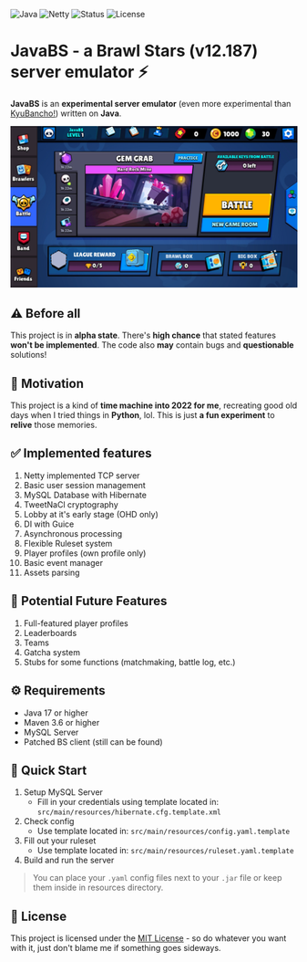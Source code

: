 ![Java](https://img.shields.io/badge/Java-17+-orange?logo=openjdk) ![Netty](https://img.shields.io/badge/Netty-4.x-blue) ![Status](https://img.shields.io/badge/Status-Alpha-yellow) ![License](https://img.shields.io/badge/License-MIT-green)
# JavaBS - a Brawl Stars (v12.187) server emulator ⚡
**JavaBS** is an **experimental server emulator** (even more experimental than [KyuBancho!](https://gitlab.com/root-7325/kyu-bancho)) written on **Java**.

![Running JavaBS](screenshots/main.png)

## ⚠️ Before all
This project is in **alpha state**. There's **high chance** that stated features **won't be implemented**. The code also **may** contain bugs and **questionable** solutions!

## 💭 Motivation
This project is a kind of **time machine into 2022 for me**, recreating good old days when I tried things in **Python**, lol. This is just **a fun experiment** to **relive** those memories. 

## ✅ Implemented features
1. Netty implemented TCP server
2. Basic user session management
3. MySQL Database with Hibernate
4. TweetNaCl cryptography
5. Lobby at it's early stage (OHD only)
6. DI with Guice
7. Asynchronous processing
8. Flexible Ruleset system
9. Player profiles (own profile only)
10. Basic event manager
11. Assets parsing

## 🚧 Potential Future Features
1. Full-featured player profiles
2. Leaderboards
3. Teams
4. Gatcha system
5. Stubs for some functions (matchmaking, battle log, etc.)

## ⚙️ Requirements
- Java 17 or higher
- Maven 3.6 or higher
- MySQL Server
- Patched BS client (still can be found)

## 🚀 Quick Start
1. Setup MySQL Server
    - Fill in your credentials using template located in: `src/main/resources/hibernate.cfg.template.xml`
2. Check config
    - Use template located in: `src/main/resources/config.yaml.template`
3. Fill out your ruleset
    - Use template located in: `src/main/resources/ruleset.yaml.template`
4. Build and run the server

> You can place your `.yaml` config files next to your `.jar` file or keep them inside in resources directory.

## 📃 License
This project is licensed under the [MIT License](LICENSE) - so do whatever you want with it, just don't blame me if something goes sideways.